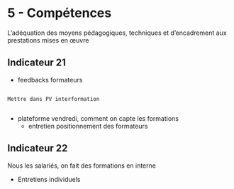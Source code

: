# 5 - Compétences

<p class="p-emphase"> L’adéquation des moyens pédagogiques, techniques et d’encadrement aux prestations mises en œuvre </p>

## Indicateur 21 

- feedbacks formateurs

```{note}

Mettre dans PV interformation


```

- plateforme vendredi, comment on capte les formations
    - entretien positionnement des formateurs


## Indicateur 22

Nous les salariés, on fait des formations en interne 
- Entretiens individuels


